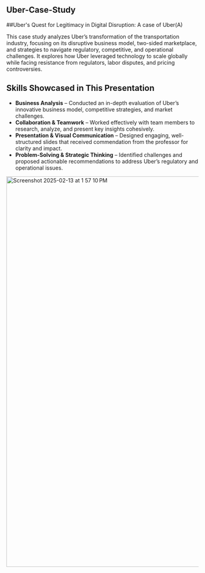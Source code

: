 ## Uber-Case-Study


##Uber's Quest for Legitimacy in Digital Disruption: A case of Uber(A)  

This case study analyzes Uber’s transformation of the transportation industry, focusing on its disruptive business model, two-sided marketplace, and strategies to navigate regulatory, competitive, and operational challenges. It explores how Uber leveraged technology to scale globally while facing resistance from regulators, labor disputes, and pricing controversies.  

## **Skills Showcased in This Presentation**  

- **Business Analysis** – Conducted an in-depth evaluation of Uber’s innovative business model, competitive strategies, and market challenges.  
- **Collaboration & Teamwork** – Worked effectively with team members to research, analyze, and present key insights cohesively.  
- **Presentation & Visual Communication** – Designed engaging, well-structured slides that received commendation from the professor for clarity and impact.  
- **Problem-Solving & Strategic Thinking** – Identified challenges and proposed actionable recommendations to address Uber’s regulatory and operational issues.  
<img width="1024" alt="Screenshot 2025-02-13 at 1 57 10 PM" src="https://github.com/user-attachments/assets/9b5ad086-bc7f-49a3-8003-8462d9d2ea23" />

